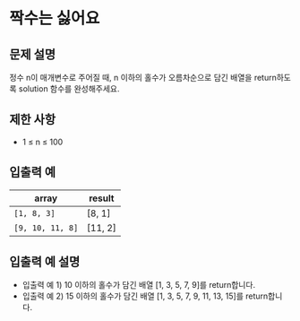 <h1>짝수는 싫어요</h1>


<h2>문제 설명</h2>
정수 n이 매개변수로 주어질 때, n 이하의 홀수가 오름차순으로 담긴 배열을 return하도록 solution 함수를 완성해주세요.


<h2>제한 사항</h2>


- 1 ≤ n ≤ 100


<h2>입출력 예</h2>

|array|result|
|---|---|
|`[1, 8, 3]`|[8, 1]|
|`[9, 10, 11, 8]`|	[11, 2]|


<h2>입출력 예 설명</h2>


- 입출력 예 1) 10 이하의 홀수가 담긴 배열 [1, 3, 5, 7, 9]를 return합니다.
- 입출력 예 2) 15 이하의 홀수가 담긴 배열 [1, 3, 5, 7, 9, 11, 13, 15]를 return합니다.
